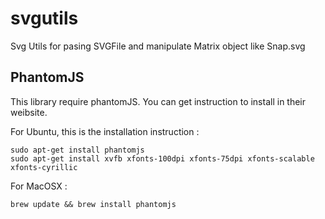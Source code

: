 svgutils
========

Svg Utils for pasing SVGFile and manipulate Matrix object like Snap.svg

## PhantomJS

This library require phantomJS. You can get instruction to install in their weibsite.

For Ubuntu, this is the installation instruction :

```
sudo apt-get install phantomjs
sudo apt-get install xvfb xfonts-100dpi xfonts-75dpi xfonts-scalable xfonts-cyrillic
```

For MacOSX :

```
brew update && brew install phantomjs
```

